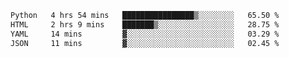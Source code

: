 <!--START_SECTION:waka-->

```txt
Python   4 hrs 54 mins   ████████████████▒░░░░░░░░   65.50 %
HTML     2 hrs 9 mins    ███████▒░░░░░░░░░░░░░░░░░   28.75 %
YAML     14 mins         ▓░░░░░░░░░░░░░░░░░░░░░░░░   03.29 %
JSON     11 mins         ▓░░░░░░░░░░░░░░░░░░░░░░░░   02.45 %
```

<!--END_SECTION:waka-->

